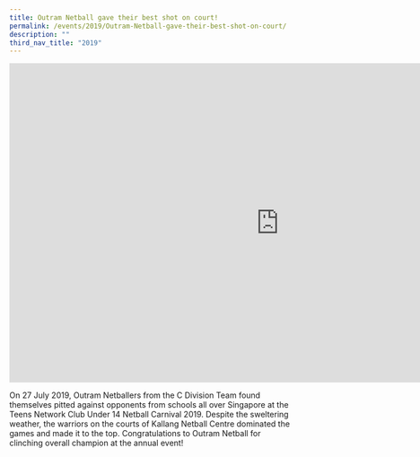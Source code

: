```yaml
---
title: Outram Netball gave their best shot on court!
permalink: /events/2019/Outram-Netball-gave-their-best-shot-on-court/
description: ""
third_nav_title: "2019"
---
```

<iframe allowfullscreen="true" height="569" width="960" frameborder="0" src="https://docs.google.com/presentation/d/e/2PACX-1vTVR0HydEGZ1iWHVfyQN9vKrQYQtLimdsHf4Va7GIi3CIx-HE2GPyvUmifJQCJHE0jap1zZaDYYMbta/embed?start=false&amp;loop=false&amp;delayms=3000"></iframe>


On 27 July 2019, Outram Netballers from the C Division Team found themselves pitted against opponents from schools all over Singapore at the Teens Network Club Under 14 Netball Carnival 2019. Despite the sweltering weather, the warriors on the courts of Kallang Netball Centre dominated the games and made it to the top. Congratulations to Outram Netball for clinching overall champion at the annual event!